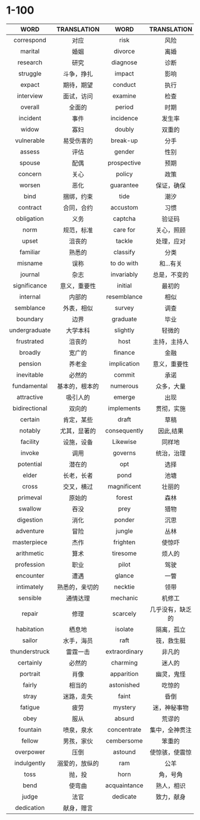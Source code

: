 # 1-100

| WORD          | TRANSLATION    | WORD          | TRANSLATION      |
| :---:         | :---:          | :---:         | :---:            |
| correspond    | 对应           | risk          | 风险             |
| marital       | 婚姻           | divorce       | 离婚             |
| research      | 研究           | diagnose      | 诊断             |
| struggle      | 斗争，挣扎     | impact        | 影响             |
| expact        | 期待，期望     | conduct       | 执行             |
| interview     | 面试，访问     | examine       | 检查             |
| overall       | 全面的         | period        | 时期             |
| incident      | 事件           | incidence     | 发生率           |
| widow         | 寡妇           | doubly        | 双重的           |
| vulnerable    | 易受伤害的     | break-up      | 分手             |
| assess        | 评估           | gender        | 性别             |
| spouse        | 配偶           | prospective   | 预期             |
| concern       | 关心           | policy        | 政策             |
| worsen        | 恶化           | guarantee     | 保证，确保       |
| bind          | 捆绑，约束     | tide          | 潮汐             |
| contract      | 合同，合约     | accustom      | 习惯             |
| obligation    | 义务           | captcha       | 验证码           |
| norm          | 规范，标准     | care for      | 关心，照顾       |
| upset         | 沮丧的         | tackle        | 处理，应对       |
| familiar      | 熟悉的         | classify      | 分类             |
| misname       | 误称           | to do with    | 和...有关        |
| journal       | 杂志           | invariably    | 总是，不变的     |
| significance  | 意义，重要性   | initial       | 最初的           |
| internal      | 内部的         | resemblance   | 相似             |
| semblance     | 外表，相似     | survey        | 调查             |
| boundary      | 边界           | graduate      | 毕业             |
| undergraduate | 大学本科       | slightly      | 轻微的           |
| frustrated    | 沮丧的         | host          | 主持，主持人     |
| broadly       | 宽广的         | finance       | 金融             |
| pension       | 养老金         | implication   | 意义，重要性     |
| inevitable    | 必然的         | commit        | 承诺             |
| fundamental   | 基本的，根本的 | numerous      | 众多，大量       |
| attractive    | 吸引人的       | emerge        | 出现             |
| bidirectional | 双向的         | implements    | 贯彻，实施       |
| certain       | 肯定，某些     | draft         | 草稿             |
| notably       | 尤其，显著的   | consequently  | 因此,结果        |
| facility      | 设施，设备     | Likewise      | 同样地           |
| invoke        | 调用           | governs       | 统治，治理       |
| potential     | 潜在的         | opt           | 选择             |
| elder         | 长老，长者     | pond          | 池塘             |
| cross         | 交叉，横过     | magnificent   | 壮丽的           |
| primeval      | 原始的         | forest        | 森林             |
| swallow       | 吞没           | prey          | 猎物             |
| digestion     | 消化           | ponder        | 沉思             |
| adventure     | 冒险           | jungle        | 丛林             |
| masterpiece   | 杰作           | frighten      | 使惊吓           |
| arithmetic    | 算术           | tiresome      | 烦人的           |
| profession    | 职业           | pilot         | 驾驶             |
| encounter     | 遭遇           | glance        | 一瞥             |
| intimately    | 熟悉的，亲切的 | necktie       | 领带             |
| sensible      | 通情达理       | mechanic      | 机修工           |
| repair        | 修理           | scarcely      | 几乎没有，缺乏的 |
| habitation    | 栖息地         | isolate       | 隔离，孤立       |
| sailor        | 水手，海员     | raft          | 筏，救生艇       |
| thunderstruck | 雷霆一击       | extraordinary | 非凡的           |
| certainly     | 必然的         | charming      | 迷人的           |
| portrait      | 肖像           | apparition    | 幽灵，鬼怪       |
| fairly        | 相当的         | astonished    | 吃惊的           |
| stray         | 迷路，走失     | faint         | 昏倒             |
| fatigue       | 疲劳           | mystery       | 迷，神秘事物     |
| obey          | 服从           | absurd        | 荒谬的           |
| fountain      | 喷泉，泉水     | concentrate   | 集中，全神贯注   |
| fellow        | 男孩，家伙     | cembersome    | 笨重的           |
| overpower     | 压倒           | astound       | 使惊骇，使震惊   |
| indulgently   | 溺爱的，放纵的 | ram           | 公羊             |
| toss          | 抛，投         | horn          | 角，号角         |
| bend          | 使弯曲         | acquaintance  | 熟人，相识       |
| judge         | 法官           | dedicate      | 致力，献身       |
| dedication    | 献身，赠言     |               |                  |

